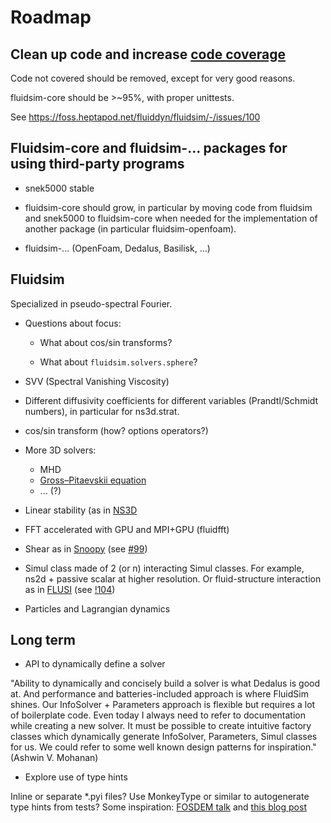 # Roadmap

## Clean up code and increase [code coverage](https://app.codecov.io/gh/fluiddyn/fluidsim)

Code not covered should be removed, except for very good reasons.

fluidsim-core should be >~95%, with proper unittests.

See <https://foss.heptapod.net/fluiddyn/fluidsim/-/issues/100>

## Fluidsim-core and fluidsim-... packages for using third-party programs

- snek5000 stable

- fluidsim-core should grow, in particular by moving code from fluidsim and
  snek5000 to fluidsim-core when needed for the implementation of another package
  (in particular fluidsim-openfoam).

- fluidsim-... (OpenFoam, Dedalus, Basilisk, ...)

## Fluidsim

Specialized in pseudo-spectral Fourier.

- Questions about focus:

  - What about cos/sin transforms?

  - What about `fluidsim.solvers.sphere`?

- SVV (Spectral Vanishing Viscosity)

- Different diffusivity coefficients for different variables (Prandtl/Schmidt
  numbers), in particular for ns3d.strat.

- cos/sin transform (how? options operators?)

- More 3D solvers:

  - MHD
  - [Gross–Pitaevskii equation](https://en.wikipedia.org/wiki/Gross%E2%80%93Pitaevskii_equation)
  - ... (?)

- Linear stability (as in [NS3D](http://yakari.polytechnique.fr/people/deloncle/ns3d.html)

- FFT accelerated with GPU and MPI+GPU (fluidfft)

- Shear as in [Snoopy](https://ipag.osug.fr/~lesurg/snoopy.html) (see
  [#99](https://foss.heptapod.net/fluiddyn/fluidsim/-/issues/99))

- Simul class made of 2 (or n) interacting Simul classes. For example, ns2d +
passive scalar at higher resolution. Or fluid-structure interaction as in
[FLUSI](https://github.com/pseudospectators/FLUSI) (see
[!104](https://foss.heptapod.net/fluiddyn/fluidsim/-/issues/104))

- Particles and Lagrangian dynamics

## Long term

- API to dynamically define a solver

"Ability to dynamically and concisely build a solver is what Dedalus is good
at. And performance and batteries-included approach is where FluidSim shines.
Our InfoSolver + Parameters approach is flexible but requires a lot of
boilerplate code. Even today I always need to refer to documentation while
creating a new solver. It must be possible to create intuitive factory classes
which dynamically generate InfoSolver, Parameters, Simul classes for us. We
could refer to some well known design patterns for inspiration." (Ashwin V.
Mohanan)

- Explore use of type hints

Inline or separate *.pyi files? Use MonkeyType or similar to autogenerate type
hints from tests? Some inspiration: [FOSDEM
talk](https://fosdem.org/2022/schedule/event/python_type_safety/) and [this
blog post](https://nskm.xyz/posts/stcmp2/)
